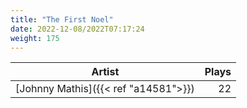```yaml
---
title: "The First Noel"
date: 2022-12-08/2022T07:17:24
weight: 175
---
```




 Artist | Plays 
----- | -----:
[Johnny Mathis]({{< ref "a14581">}}) | 22
